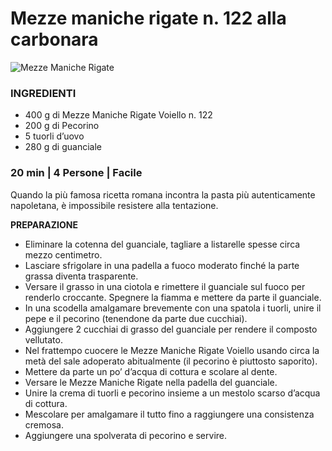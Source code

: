 # Mezze maniche rigate n. 122 alla carbonara

![Mezze Maniche Rigate]()

### INGREDIENTI

- 400 g di Mezze Maniche Rigate Voiello n. 122
- 200 g di Pecorino
- 5 tuorli d’uovo
- 280 g di guanciale

### 20 min | 4 Persone | Facile

Quando la più famosa ricetta romana incontra la pasta più autenticamente napoletana, è impossibile resistere alla tentazione.

**PREPARAZIONE**

- Eliminare la cotenna del guanciale, tagliare a listarelle spesse circa mezzo centimetro.
- Lasciare sfrigolare in una padella a fuoco moderato finché la parte grassa diventa trasparente.
- Versare il grasso in una ciotola e rimettere il guanciale sul fuoco per renderlo croccante. Spegnere la fiamma e mettere da parte il guanciale.
- In una scodella amalgamare brevemente con una spatola i tuorli, unire il pepe e il pecorino (tenendone da parte due cucchiai).
- Aggiungere 2 cucchiai di grasso del guanciale per rendere il composto vellutato.
- Nel frattempo cuocere le Mezze Maniche Rigate Voiello usando circa la metà del sale adoperato abitualmente (il pecorino è piuttosto saporito).
- Mettere da parte un po’ d’acqua di cottura e scolare al dente.
- Versare le Mezze Maniche Rigate nella padella del guanciale.
- Unire la crema di tuorli e pecorino insieme a un mestolo scarso d’acqua di cottura.
- Mescolare per amalgamare il tutto fino a raggiungere una consistenza cremosa.
- Aggiungere una spolverata di pecorino e servire.

